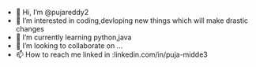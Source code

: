 - 👋 Hi, I’m @pujareddy2
- 👀 I’m interested in coding,devloping new things which will make drastic changes
- 🌱 I’m currently learning python,java
- 💞️ I’m looking to collaborate on ...
- 📫 How to reach me linked in :linkedin.com/in/puja-midde3 
<!---
pujareddy2/pujareddy2 is a ✨ special ✨ repository because its `README.md` (this file) appears on your GitHub profile.
You can click the Preview link to take a look at your changes.
--->
